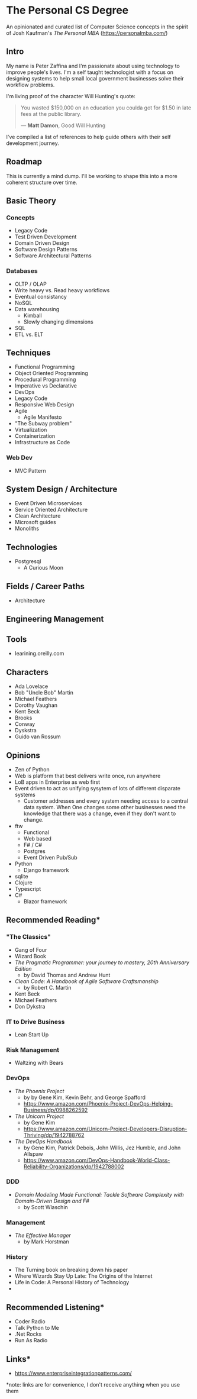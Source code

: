 # The Personal CS Degree
An opinionated and curated list of Computer Science concepts in the spirit of Josh Kaufman's *The Personal MBA* (https://personalmba.com/)

## Intro
My name is Peter Zaffina and I'm passionate about using technology to improve people's lives. I'm a self taught technologist with a focus on designing systems to help small local government businesses solve their workflow problems. 

I'm living proof of the character Will Hunting's quote:
> You wasted $150,000 on an education you coulda got for $1.50 in late fees at the public library.
>
> ― **Matt Damon**, Good Will Hunting 

I've compiled a list of references to help guide others with their self development journey.

## Roadmap
This is currently a mind dump. I'll be working to shape this into a more coherent structure over time.

## Basic Theory
### Concepts
- Legacy Code
- Test Driven Development
- Domain Driven Design
- Software Design Patterns
- Software Architectural Patterns 

### Databases
- OLTP / OLAP
- Write heavy vs. Read heavy workflows
- Eventual consistancy
- NoSQL
- Data warehousing
  - Kimball
  - Slowly changing dimensions
- SQL
- ETL vs. ELT

## Techniques
- Functional Programming
- Object Oriented Programming
- Procedural Programming
- Imperative vs Declarative
- DevOps
- Legacy Code
- Responsive Web Design
- Agile
  - Agile Manifesto
- "The Subway problem"
- Virtualization
- Containerization
- Infrastructure as Code

### Web Dev
- MVC Pattern

## System Design / Architecture
- Event Driven Microservices
- Service Oriented Architecture
- Clean Architecture
- Microsoft guides
- Monoliths

## Technologies
- Postgresql
  - A Curious Moon

## Fields / Career Paths
- Architecture

## Engineering Management

## Tools
- learining.oreilly.com

## Characters
- Ada Lovelace
- Bob "Uncle Bob" Martin
- Michael Feathers
- Dorothy Vaughan
- Kent Beck
- Brooks
- Conway
- Dyskstra
- Guido van Rossum

## Opinions
- Zen of Python
- Web is platform that best delivers write once, run anywhere
- LoB apps in Enterprise as web first
- Event driven to act as unifying sysytem of lots of different disparate systems
  - Customer addresses and every system needing access to a central data system. When One changes some other businesses need the knowledge that there was a change, even if they don't want to change.
- ftw
  - Functional
  - Web based
  - F# / C#
  - Postgres
  - Event Driven Pub/Sub
- Python
  - Django framework
- sqlite
- Clojure
- Typescript
- C# 
  - Blazor framework 

## Recommended Reading*
### "The Classics"
- Gang of Four
- Wizard Book
- *The Pragmatic Programmer: your journey to mastery, 20th Anniversary Edition*
  - by David Thomas and Andrew Hunt
- *Clean Code: A Handbook of Agile Software Craftsmanship*
  - by Robert C. Martin
- Kent Beck
- Michael Feathers
- Don Dykstra

### IT to Drive Business
- Lean Start Up

### Risk Management
- Waltzing with Bears

### DevOps
- *The Phoenix Project*
  - by by Gene Kim, Kevin Behr, and George Spafford
  - https://www.amazon.com/Phoenix-Project-DevOps-Helping-Business/dp/0988262592
- *The Unicorn Project*
  - by Gene Kim
  - https://www.amazon.com/Unicorn-Project-Developers-Disruption-Thriving/dp/1942788762
- *The DevOps Handbook*
  - by Gene Kim, Patrick Debois, John Willis, Jez Humble, and John Allspaw
  - https://www.amazon.com/DevOps-Handbook-World-Class-Reliability-Organizations/dp/1942788002

### DDD
- *Domain Modeling Made Functional: Tackle Software Complexity with Domain-Driven Design and F#*
  - by Scott Wlaschin



### Management
- *The Effective Manager*
  - by Mark Horstman


### History
- The Turning book on breaking down his paper
- Where Wizards Stay Up Late: The Origins of the Internet 
- Life in Code: A Personal History of Technology 
- 

## Recommended Listening*
- Coder Radio
- Talk Python to Me
- .Net Rocks
- Run As Radio

## Links*
- https://www.enterpriseintegrationpatterns.com/ 


*note: links are for convenience, I don't receive anything when you use them
